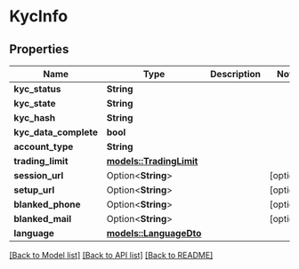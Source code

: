 # KycInfo

## Properties

Name | Type | Description | Notes
------------ | ------------- | ------------- | -------------
**kyc_status** | **String** |  | 
**kyc_state** | **String** |  | 
**kyc_hash** | **String** |  | 
**kyc_data_complete** | **bool** |  | 
**account_type** | **String** |  | 
**trading_limit** | [**models::TradingLimit**](TradingLimit.md) |  | 
**session_url** | Option<**String**> |  | [optional]
**setup_url** | Option<**String**> |  | [optional]
**blanked_phone** | Option<**String**> |  | [optional]
**blanked_mail** | Option<**String**> |  | [optional]
**language** | [**models::LanguageDto**](LanguageDto.md) |  | 

[[Back to Model list]](../README.md#documentation-for-models) [[Back to API list]](../README.md#documentation-for-api-endpoints) [[Back to README]](../README.md)


